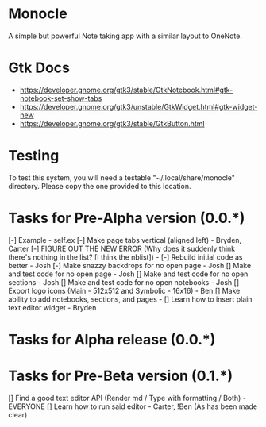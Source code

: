 # Monocle
A simple but powerful Note taking app with a similar layout to OneNote.

# Gtk Docs
* https://developer.gnome.org/gtk3/stable/GtkNotebook.html#gtk-notebook-set-show-tabs
* https://developer.gnome.org/gtk3/unstable/GtkWidget.html#gtk-widget-new
* https://developer.gnome.org/gtk3/stable/GtkButton.html

# Testing
To test this system, you will need a testable "~/.local/share/monocle" directory. Please copy the one provided to this location.

# Tasks for Pre-Alpha version (0.0.*)
[-] Example - self.ex
[-] Make page tabs vertical (aligned left) - Bryden, Carter
[-] FIGURE OUT THE NEW ERROR (Why does it suddenly think there's nothing in the list? [I think the nblist]) - <Open>
[-] Rebuild initial code as better - Josh
[-] Make snazzy backdrops for no open page - Josh
[] Make and test code for no open page - Josh
[] Make and test code for no open sections - Josh
[] Make and test code for no open notebooks - Josh
[] Export logo icons (Main - 512x512 and Symbolic - 16x16) - Ben
[] Make ability to add notebooks, sections, and pages - <OPEN>
[] Learn how to insert plain text editor widget - Bryden

# Tasks for Alpha release (0.0.*)

# Tasks for Pre-Beta version (0.1.*)
[] Find a good text editor API (Render md / Type with formatting / Both) - EVERYONE
[] Learn how to run said editor - Carter, !Ben (As has been made clear)